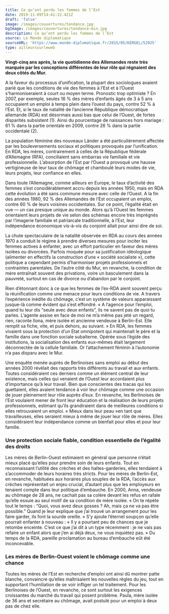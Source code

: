 ```yaml
---
title: Ce qu’ont perdu les femmes de l’Est
date: 2019-11-09T14:41:22.421Z
draft: 'false'
image: /images/couvertures/tendance.jpg
bgImage: /images/couvertures/tendance-min.jpg
description: Ce qu’ont perdu les femmes de l’Est
source: Le Monde diplomatique
sourceURL: 'https://www.monde-diplomatique.fr/2015/05/KERGEL/52925'
type: ailleurssurleweb
---
```

**Vingt-cinq ans après, la vie quotidienne des Allemandes reste très marquée par les conceptions différentes de leur rôle qui régnaient des deux côtés du Mur.**

A la faveur du processus d’unification, la plupart des sociologues avaient parié que les conditions de vie des femmes à l’Est et à l’Ouest s’harmoniseraient à court ou moyen terme. Pronostic trop optimiste ? En 2007, par exemple, seules 16 % des mères d’enfants âgés de 3 à 5 ans occupaient un emploi à temps plein dans l’ouest du pays, contre 52 % à l’Est. Et, si le taux de natalité de l’ancienne République démocratique allemande (RDA) est désormais aussi bas que celui de l’Ouest, de fortes disparités subsistent (1). Ainsi du pourcentage de naissances hors mariage : 61 % dans la partie orientale en 2009, contre 26 % dans la partie occidentale (2).

La population féminine des nouveaux Länder a été particulièrement affectée par les bouleversements sociaux et politiques provoqués par l’unification. En RDA, les mères, contrairement à celles de la République fédérale d’Allemagne (RFA), conciliaient sans embarras vie familiale et vie professionnelle. L’absorption de l’Est par l’Ouest a provoqué une hausse vertigineuse de leur taux de chômage et chamboulé leurs modes de vie, leurs projets, leur confiance en elles.

Dans toute l’Allemagne, comme ailleurs en Europe, le taux d’activité des femmes s’est considérablement accru depuis les années 1950, mais en RDA cette évolution a été sans commune mesure avec celle de l’Ouest. A la fin des années 1980, 92 % des Allemandes de l’Est occupaient un emploi, contre 60 % de leurs voisines occidentales. Sur ce point, l’égalité était en vue — un cas presque unique au monde. Alors qu’à l’Ouest les femmes orientaient leurs projets de vie selon des schémas encore très imprégnés par l’imagerie familiale et patriarcale traditionnelle, à l’Est, leur indépendance économique vis-à-vis du conjoint allait pour ainsi dire de soi.

La chute spectaculaire de la natalité observée en RDA au cours des années 1970 a conduit le régime à prendre diverses mesures pour inciter les femmes actives à enfanter, avec un effort particulier en faveur des mères isolées ou divorcées. Parfois moquée pour sa justification idéologique (alimenter en effectifs la construction d’une « société socialiste »), cette politique a cependant permis d’harmoniser projets professionnels et contraintes parentales. De l’autre côté du Mur, en revanche, la condition de mère entraînait souvent des privations, voire un basculement dans la pauvreté, surtout en cas de divorce ou d’abandon par le conjoint.

Rien d’étonnant donc à ce que les femmes de l’ex-RDA aient souvent perçu la réunification comme une menace pour leurs conditions de vie. A travers l’expérience inédite du chômage, c’est un système de valeurs apparaissant jusque-là comme évident qui s’est effondré. « A l’agence pour l’emploi, quand tu leur dis “seule avec deux enfants”, ils ne savent pas de quoi tu parles. L’agente assise en face de moi ne m’a même pas jeté un regard, rien, raconte Ilona, mère isolée et ancienne vendeuse à Berlin-Est. Elle remplit sa fiche, vite, et puis dehors, au suivant. » En RDA, les femmes vivaient sous la protection d’un Etat omnipotent qui maintenait le père et la famille dans une fonction sociale subalterne. Opérée sous l’égide des institutions, la socialisation des enfants eux-mêmes était largement déconnectée de la cellule familiale. Or l’attachement féminin à l’autonomie n’a pas disparu avec le Mur.

Une enquête menée auprès de Berlinoises sans emploi au début des années 2000 révélait des rapports très différents au travail et aux enfants. Toutes considéraient ces derniers comme un élément central de leur existence, mais celles qui venaient de l’Ouest leur accordaient plus d’importance qu’à leur travail. Bien que conscientes des tracas qui les guettaient, elles avaient tendance à voir leur chômage comme une occasion de jouer pleinement leur rôle auprès d’eux. En revanche, les Berlinoises de l’Est voulaient mener de front leur éducation et la réalisation de leurs projets professionnels, estimant qu’ils grandiraient dans de meilleures conditions si elles retrouvaient un emploi. « Mieux dans leur peau »en tant que travailleuses, elles seraient mieux à même de jouer leur rôle de mères. Elles considéraient leur indépendance comme un bienfait pour elles et pour leur famille.

### Une protection sociale fiable, condition essentielle de l’égalité des droits

Les mères de Berlin-Ouest estimaient en général que personne n’était mieux placé qu’elles pour prendre soin de leurs enfants. Tout en reconnaissant l’utilité des crèches et des haltes-garderies, elles tendaient à s’accommoder de leurs horaires très stricts. Pour les mères de Berlin-Est, en revanche, habituées aux horaires plus souples de la RDA, l’accès aux crèches représentait un enjeu crucial, d’autant plus que les employeurs en tenaient compte dans leur politique d’embauche. En 2000, Anna, vendeuse au chômage de 28 ans, ne cachait pas sa colère devant les refus en rafale qu’elle essuie au seul motif de sa condition de mère isolée. « On te répète tout le temps : “Quoi, vous avez deux gosses ? Ah, mais ça ne va pas être possible.” Quand je leur explique que j’ai trouvé un arrangement pour les faire garder, ils font la sourde oreille. » S’y ajoute l’éternel soupçon qu’elle pourrait enfanter à nouveau : « Il y a pourtant peu de chances que je retombe enceinte. C’est ce que j’ai dit à un type récemment : je ne vais pas refaire un enfant alors que j’en ai déjà deux, ne vous inquiétez pas. » Du temps de la RDA, pareille proclamation au bureau d’embauche eût été inconcevable.

### Les mères de Berlin-Ouest voient le chômage comme une chance

Toutes les mères de l’Est en recherche d’emploi ont ainsi dû montrer patte blanche, convaincre qu’elles maîtrisaient les nouvelles règles du jeu, tout en supportant l’humiliation de se voir infliger un tel traitement. Pour les Berlinoises de l’Ouest, en revanche, ce sont surtout les exigences croissantes du marché du travail qui posent problème. Paula, mère isolée de 36 ans et secrétaire au chômage, avait postulé pour un emploi à deux pas de chez elle.
